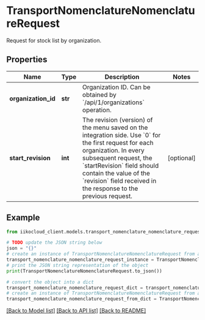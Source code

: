 # TransportNomenclatureNomenclatureRequest

Request for stock list by organization.

## Properties

Name | Type | Description | Notes
------------ | ------------- | ------------- | -------------
**organization_id** | **str** | Organization ID.                Can be obtained by &#x60;/api/1/organizations&#x60; operation. | 
**start_revision** | **int** | The revision (version) of the menu saved on the integration side.  Use &#x60;0&#x60; for the first request for each organization. In every subsequent request,  the &#x60;startRevision&#x60; field should contain the value of the &#x60;revision&#x60; field received  in the response to the previous request. | [optional] 

## Example

```python
from iikocloud_client.models.transport_nomenclature_nomenclature_request import TransportNomenclatureNomenclatureRequest

# TODO update the JSON string below
json = "{}"
# create an instance of TransportNomenclatureNomenclatureRequest from a JSON string
transport_nomenclature_nomenclature_request_instance = TransportNomenclatureNomenclatureRequest.from_json(json)
# print the JSON string representation of the object
print(TransportNomenclatureNomenclatureRequest.to_json())

# convert the object into a dict
transport_nomenclature_nomenclature_request_dict = transport_nomenclature_nomenclature_request_instance.to_dict()
# create an instance of TransportNomenclatureNomenclatureRequest from a dict
transport_nomenclature_nomenclature_request_from_dict = TransportNomenclatureNomenclatureRequest.from_dict(transport_nomenclature_nomenclature_request_dict)
```
[[Back to Model list]](../README.md#documentation-for-models) [[Back to API list]](../README.md#documentation-for-api-endpoints) [[Back to README]](../README.md)


